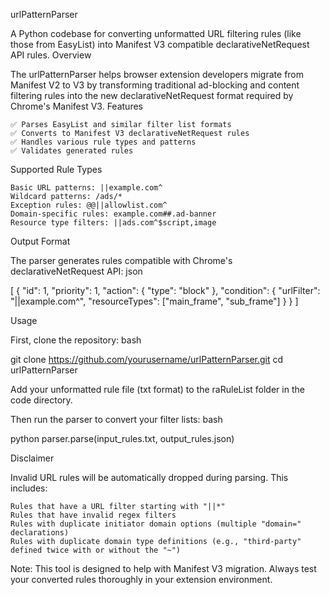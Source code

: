urlPatternParser

A Python codebase for converting unformatted URL filtering rules (like those from EasyList) into Manifest V3 compatible declarativeNetRequest API rules.
Overview

The urlPatternParser helps browser extension developers migrate from Manifest V2 to V3 by transforming traditional ad-blocking and content filtering rules into the new declarativeNetRequest format required by Chrome's Manifest V3.
Features

    ✅ Parses EasyList and similar filter list formats
    ✅ Converts to Manifest V3 declarativeNetRequest rules
    ✅ Handles various rule types and patterns
    ✅ Validates generated rules

Supported Rule Types

    Basic URL patterns: ||example.com^
    Wildcard patterns: /ads/*
    Exception rules: @@||allowlist.com^
    Domain-specific rules: example.com##.ad-banner
    Resource type filters: ||ads.com^$script,image

Output Format

The parser generates rules compatible with Chrome's declarativeNetRequest API:
json

[
  {
    "id": 1,
    "priority": 1,
    "action": {
      "type": "block"
    },
    "condition": {
      "urlFilter": "||example.com^",
      "resourceTypes": ["main_frame", "sub_frame"]
    }
  }
]

Usage

First, clone the repository:
bash

git clone https://github.com/yourusername/urlPatternParser.git
cd urlPatternParser

Add your unformatted rule file (txt format) to the raRuleList folder in the code directory.

Then run the parser to convert your filter lists:
bash

python parser.parse(input_rules.txt, output_rules.json)

Disclaimer

Invalid URL rules will be automatically dropped during parsing. This includes:

    Rules that have a URL filter starting with "||*"
    Rules that have invalid regex filters
    Rules with duplicate initiator domain options (multiple "domain=" declarations)
    Rules with duplicate domain type definitions (e.g., "third-party" defined twice with or without the "~")

Note: This tool is designed to help with Manifest V3 migration. Always test your converted rules thoroughly in your extension environment.

